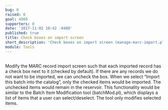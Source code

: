 ```yaml
---
bug: 0
raised: 0
goal: 4000
supporters: 0
date: '2017-11-02 10:42 -0400'
published: true
title: Check boxes on import screen
short_description: 'Check boxes on import screen (manage-marc-import.pl?import_batch_id=####)'
module: Tools
---
```

## 

Modify the MARC record import screen such that each imported record has a check box next to it (checked by default). If there are any records we do not want to be imported, we can uncheck the box. When we select “Import this batch into the catalog”, only the checked items would be imported. The unchecked items would remain in the reservoir.
This functionality would be similar to the Batch Item Modification tool (batchMod.pl), which displays a list of items that a user can select/deselect. The tool only modifies selected items.
